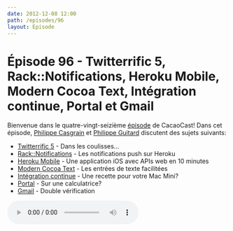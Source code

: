 ```yaml
---
date: 2012-12-08 12:00
path: /episodes/96
layout: Episode
---
```

# Épisode 96 - Twitterrific 5, Rack::Notifications, Heroku Mobile, Modern Cocoa Text, Intégration continue, Portal et Gmail
<p>Bienvenue dans le quatre-vingt-seizième <a href="https://cacaocast.com/media/cacaocast_96.mp3" title="CocoaCast Cacao Episode 96">épisode</a> de CacaoCast! Dans cet épisode, <a href="http://www.twitter.com/philippec" title="Philippe Casgrain sur Twitter">Philippe Casgrain</a> et <a href="http://www.twitter.com/philippeguitard" title="Philippe Guitard sur Twitter">Philippe Guitard</a> discutent des sujets suivants:</p>
<ul><li><a href="http://furbo.org/2012/12/06/behind-the-app-twitterrific-5/" title="Twitterrific 5">Twitterrific 5</a> - Dans les coulisses…</li>
<li><a href="https://github.com/mattt/rack-push-notification" title="Rack::Notifications">Rack::Notifications</a> - Les notifications push sur Heroku</li>
<li><a href="http://mobile.heroku.com" title="Heroku Mobile">Heroku Mobile</a> - Une application iOS avec APIs web en 10 minutes</li>
<li><a href="http://nearthespeedoflight.com/article/modern_cocoa_text_and_a_shell_written_for_cocoa" title="Modern Cocoa Text">Modern Cocoa Text</a> - Les entrées de texte facilitées</li>
<li><a href="https://gist.github.com/4033966" title="Intégration continue">Intégration continue</a> - Une recette pour votre Mac Mini?</li>
<li><a href="http://kotaku.com/5965527/portal-on-a-ti-calculator-aka-thing-52-i-wish-i-had-when-i-was-in-high-school" title="Portal">Portal</a> - Sur une calculatrice?</li>
<li><a href="https://support.google.com/accounts/bin/answer.py?hl=fr&amp;answer=180744" title="Gmail">Gmail</a> - Double vérification</li>
</ul>
<p><audio controls><source src="https://cacaocast.com/media/cacaocast_96.mp3" type="audio/mpeg"><source src="https://cacaocast.com/media/cacaocast_96.mp3" type="audio/mp4">Votre navigateur ne supporte pas l'élément audio / Your browser does not support the audio element.</audio></p>
